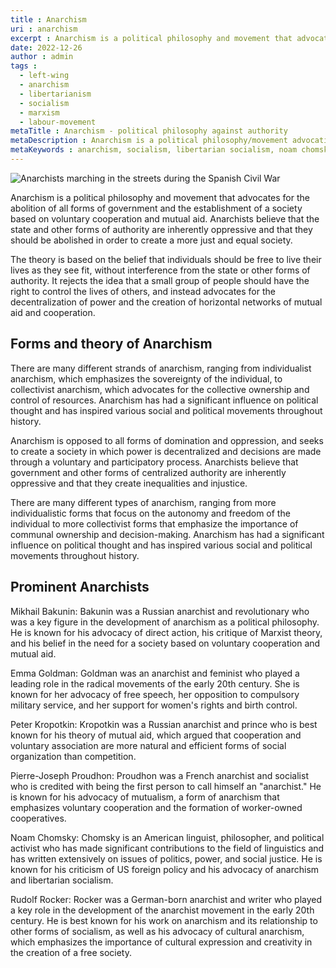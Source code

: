 ```yaml
---
title : Anarchism
uri : anarchism
excerpt : Anarchism is a political philosophy and movement that advocates for the abolition of all forms of government and the establishment of a society based on voluntary cooperation and mutual aid. 
date: 2022-12-26
author : admin
tags : 
  - left-wing
  - anarchism
  - libertarianism
  - socialism
  - marxism
  - labour-movement
metaTitle : Anarchism - political philosophy against authority
metaDescription : Anarchism is a political philosophy/movement advocating for the abolition of all forms of government and establishing a society based on voluntary cooperation.
metaKeywords : anarchism, socialism, libertarian socialism, noam chomsky, anarcho-syndicalism, spanish civil war
---
```


![Anarchists marching in the streets during the Spanish Civil War](/assets/img/articles/anarchism.jpg)

Anarchism is a political philosophy and movement that advocates for the abolition of all forms of government and the establishment of a society based on voluntary cooperation and mutual aid. Anarchists believe that the state and other forms of authority are inherently oppressive and that they should be abolished in order to create a more just and equal society.

The theory is based on the belief that individuals should be free to live their lives as they see fit, without interference from the state or other forms of authority. It rejects the idea that a small group of people should have the right to control the lives of others, and instead advocates for the decentralization of power and the creation of horizontal networks of mutual aid and cooperation.

## Forms and theory of Anarchism

There are many different strands of anarchism, ranging from individualist anarchism, which emphasizes the sovereignty of the individual, to collectivist anarchism, which advocates for the collective ownership and control of resources. Anarchism has had a significant influence on political thought and has inspired various social and political movements throughout history.

Anarchism is opposed to all forms of domination and oppression, and seeks to create a society in which power is decentralized and decisions are made through a voluntary and participatory process. Anarchists believe that government and other forms of centralized authority are inherently oppressive and that they create inequalities and injustice.

There are many different types of anarchism, ranging from more individualistic forms that focus on the autonomy and freedom of the individual to more collectivist forms that emphasize the importance of communal ownership and decision-making. Anarchism has had a significant influence on political thought and has inspired various social and political movements throughout history.

## Prominent Anarchists

Mikhail Bakunin: Bakunin was a Russian anarchist and revolutionary who was a key figure in the development of anarchism as a political philosophy. He is known for his advocacy of direct action, his critique of Marxist theory, and his belief in the need for a society based on voluntary cooperation and mutual aid.

Emma Goldman: Goldman was an anarchist and feminist who played a leading role in the radical movements of the early 20th century. She is known for her advocacy of free speech, her opposition to compulsory military service, and her support for women's rights and birth control.

Peter Kropotkin: Kropotkin was a Russian anarchist and prince who is best known for his theory of mutual aid, which argued that cooperation and voluntary association are more natural and efficient forms of social organization than competition.

Pierre-Joseph Proudhon: Proudhon was a French anarchist and socialist who is credited with being the first person to call himself an "anarchist." He is known for his advocacy of mutualism, a form of anarchism that emphasizes voluntary cooperation and the formation of worker-owned cooperatives.

Noam Chomsky: Chomsky is an American linguist, philosopher, and political activist who has made significant contributions to the field of linguistics and has written extensively on issues of politics, power, and social justice. He is known for his criticism of US foreign policy and his advocacy of anarchism and libertarian socialism.

Rudolf Rocker: Rocker was a German-born anarchist and writer who played a key role in the development of the anarchist movement in the early 20th century. He is best known for his work on anarchism and its relationship to other forms of socialism, as well as his advocacy of cultural anarchism, which emphasizes the importance of cultural expression and creativity in the creation of a free society.